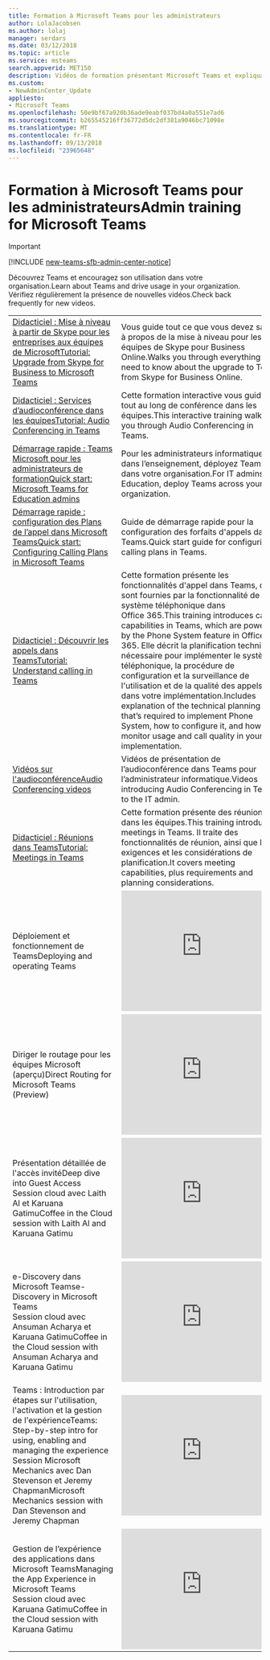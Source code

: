 ```yaml
---
title: Formation à Microsoft Teams pour les administrateurs
author: LolaJacobsen
ms.author: lolaj
manager: serdars
ms.date: 03/12/2018
ms.topic: article
ms.service: msteams
search.appverid: MET150
description: Vidéos de formation présentant Microsoft Teams et expliquant aux administrateurs comment planifier, déployer et exécuter Microsoft Teams.
ms.custom:
- NewAdminCenter_Update
appliesto:
- Microsoft Teams
ms.openlocfilehash: 50e9bf67a920b36ade9eabf037bd4a0a551e7ad6
ms.sourcegitcommit: b265545216ff36772d5dc2df381a9046bc71098e
ms.translationtype: MT
ms.contentlocale: fr-FR
ms.lasthandoff: 09/13/2018
ms.locfileid: "23965648"
---
```

<a name="admin-training-for-microsoft-teams"></a><span data-ttu-id="cd222-103">Formation à Microsoft Teams pour les administrateurs</span><span class="sxs-lookup"><span data-stu-id="cd222-103">Admin training for Microsoft Teams</span></span>
==================================
> [!IMPORTANT]
> [!INCLUDE [new-teams-sfb-admin-center-notice](includes/new-teams-sfb-admin-center-notice.md)]

<span data-ttu-id="cd222-104">Découvrez Teams et encouragez son utilisation dans votre organisation.</span><span class="sxs-lookup"><span data-stu-id="cd222-104">Learn about Teams and drive usage in your organization.</span></span> <span data-ttu-id="cd222-105">Vérifiez régulièrement la présence de nouvelles vidéos.</span><span class="sxs-lookup"><span data-stu-id="cd222-105">Check back frequently for new videos.</span></span>


|  |  |
|---------|---------|
| [<span data-ttu-id="cd222-106">Didacticiel : Mise à niveau à partir de Skype pour les entreprises aux équipes de Microsoft</span><span class="sxs-lookup"><span data-stu-id="cd222-106">Tutorial: Upgrade from Skype for Business to Microsoft Teams</span></span>](tutorial-journey-skypeforbusiness-to-teams.yml) |<span data-ttu-id="cd222-107">Vous guide tout ce que vous devez savoir à propos de la mise à niveau pour les équipes de Skype pour Business Online.</span><span class="sxs-lookup"><span data-stu-id="cd222-107">Walks you through everything you need to know about the upgrade to Teams from Skype for Business Online.</span></span>  |
| [<span data-ttu-id="cd222-108">Didacticiel : Services d’audioconférence dans les équipes</span><span class="sxs-lookup"><span data-stu-id="cd222-108">Tutorial: Audio Conferencing in Teams</span></span>](Tutorial-Audio-Conferencing.yml) | <span data-ttu-id="cd222-109">Cette formation interactive vous guide tout au long de conférence dans les équipes.</span><span class="sxs-lookup"><span data-stu-id="cd222-109">This interactive training walks you through Audio Conferencing in Teams.</span></span> |
| [<span data-ttu-id="cd222-110">Démarrage rapide : Teams Microsoft pour les administrateurs de formation</span><span class="sxs-lookup"><span data-stu-id="cd222-110">Quick start: Microsoft Teams for Education admins</span></span>](teams-quick-start-edu.yml) |<span data-ttu-id="cd222-111">Pour les administrateurs informatiques dans l’enseignement, déployez Teams dans votre organisation.</span><span class="sxs-lookup"><span data-stu-id="cd222-111">For IT admins in Education, deploy Teams across your organization.</span></span>   |
| [<span data-ttu-id="cd222-112">Démarrage rapide : configuration des Plans de l’appel dans Microsoft Teams</span><span class="sxs-lookup"><span data-stu-id="cd222-112">Quick start: Configuring Calling Plans in Microsoft Teams</span></span>](configuring-teams-calling-quickstartguide.md)| <span data-ttu-id="cd222-113">Guide de démarrage rapide pour la configuration des forfaits d'appels dans Teams.</span><span class="sxs-lookup"><span data-stu-id="cd222-113">Quick start guide for configuring calling plans in Teams.</span></span> |
| [<span data-ttu-id="cd222-114">Didacticiel : Découvrir les appels dans Teams</span><span class="sxs-lookup"><span data-stu-id="cd222-114">Tutorial: Understand calling in Teams</span></span>](tutorial-calling-in-teams.yml)  |  <span data-ttu-id="cd222-115">Cette formation présente les fonctionnalités d'appel dans Teams, qui sont fournies par la fonctionnalité de système téléphonique dans Office 365.</span><span class="sxs-lookup"><span data-stu-id="cd222-115">This training introduces calling capabilities in Teams, which are powered by the Phone System feature in Office 365.</span></span> <span data-ttu-id="cd222-116">Elle décrit la planification technique nécessaire pour implémenter le système téléphonique, la procédure de configuration et la surveillance de l'utilisation et de la qualité des appels dans votre implémentation.</span><span class="sxs-lookup"><span data-stu-id="cd222-116">Includes explanation of the technical planning that’s required to implement Phone System, how to configure it, and how to monitor usage and call quality in your implementation.</span></span>  |
| [<span data-ttu-id="cd222-117">Vidéos sur l'audioconférence</span><span class="sxs-lookup"><span data-stu-id="cd222-117">Audio Conferencing videos</span></span>](audio-conferencing-videos.md) |<span data-ttu-id="cd222-118">Vidéos de présentation de l’audioconférence dans Teams pour l’administrateur informatique.</span><span class="sxs-lookup"><span data-stu-id="cd222-118">Videos introducing Audio Conferencing in Teams to the IT admin.</span></span>  |
| [<span data-ttu-id="cd222-119">Didacticiel : Réunions dans Teams</span><span class="sxs-lookup"><span data-stu-id="cd222-119">Tutorial: Meetings in Teams</span></span>](tutorial-meetings-in-teams.yml) | <span data-ttu-id="cd222-120">Cette formation présente des réunions dans les équipes.</span><span class="sxs-lookup"><span data-stu-id="cd222-120">This training introduces meetings in Teams.</span></span> <span data-ttu-id="cd222-121">Il traite des fonctionnalités de réunion, ainsi que les exigences et les considérations de planification.</span><span class="sxs-lookup"><span data-stu-id="cd222-121">It covers meeting capabilities, plus requirements and planning considerations.</span></span> |
| <span data-ttu-id="cd222-122">Déploiement et fonctionnement de Teams</span><span class="sxs-lookup"><span data-stu-id="cd222-122">Deploying and operating Teams</span></span>   | <iframe width="320" height="240" src="https://www.youtube.com/embed/E7yDOfkpG48" frameborder="0" allowfullscreen></iframe>   |
| <span data-ttu-id="cd222-123">Diriger le routage pour les équipes Microsoft (aperçu)</span><span class="sxs-lookup"><span data-stu-id="cd222-123">Direct Routing for Microsoft Teams (Preview)</span></span>   | <iframe width="320" height="240" src="https://www.youtube.com/embed/dVkc5Bs926Q" frameborder="0" allowfullscreen></iframe>   |
| <span data-ttu-id="cd222-124">Présentation détaillée de l'accès invité</span><span class="sxs-lookup"><span data-stu-id="cd222-124">Deep dive into Guest Access</span></span> <br><span data-ttu-id="cd222-125">Session cloud avec Laith Al et Karuana Gatimu</span><span class="sxs-lookup"><span data-stu-id="cd222-125">Coffee in the Cloud session with Laith Al and Karuana Gatimu</span></span>  | <iframe width="320" height="240" src="https://www.youtube.com/embed/D8DW2Urv5y8" frameborder="0" allowfullscreen></iframe>   |
| <span data-ttu-id="cd222-126">e-Discovery dans Microsoft Teams</span><span class="sxs-lookup"><span data-stu-id="cd222-126">e-Discovery in Microsoft Teams</span></span> <br> <span data-ttu-id="cd222-127">Session cloud avec Ansuman Acharya et Karuana Gatimu</span><span class="sxs-lookup"><span data-stu-id="cd222-127">Coffee in the Cloud session with Ansuman Acharya and Karuana Gatimu</span></span>  | <iframe width="320" height="240" src="https://www.youtube.com/embed/OF65_p_07cE" frameborder="0" allowfullscreen></iframe>   |
| <span data-ttu-id="cd222-128">Teams : Introduction par étapes sur l'utilisation, l'activation et la gestion de l'expérience</span><span class="sxs-lookup"><span data-stu-id="cd222-128">Teams: Step-by-step intro for using, enabling and managing the experience</span></span> <br> <span data-ttu-id="cd222-129">Session Microsoft Mechanics avec Dan Stevenson et Jeremy Chapman</span><span class="sxs-lookup"><span data-stu-id="cd222-129">Microsoft Mechanics session with Dan Stevenson and Jeremy Chapman</span></span> |  <iframe width="320" height="240" src="https://www.youtube.com/embed/tAqAtI6K7NY" frameborder="0" allowfullscreen></iframe>   |
| <span data-ttu-id="cd222-130">Gestion de l’expérience des applications dans Microsoft Teams</span><span class="sxs-lookup"><span data-stu-id="cd222-130">Managing the App Experience in Microsoft Teams</span></span> <br> <span data-ttu-id="cd222-131">Session cloud avec Karuana Gatimu</span><span class="sxs-lookup"><span data-stu-id="cd222-131">Coffee in the Cloud session with Karuana Gatimu</span></span>  | <iframe width="320" height="240" src="https://www.youtube.com/embed/CHnpw1O7EgM" frameborder="0" allowfullscreen></iframe>     | 




